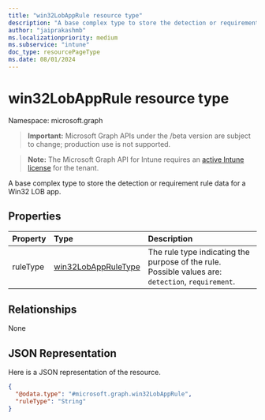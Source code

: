 ```yaml
---
title: "win32LobAppRule resource type"
description: "A base complex type to store the detection or requirement rule data for a Win32 LOB app."
author: "jaiprakashmb"
ms.localizationpriority: medium
ms.subservice: "intune"
doc_type: resourcePageType
ms.date: 08/01/2024
---
```


# win32LobAppRule resource type

Namespace: microsoft.graph

> **Important:** Microsoft Graph APIs under the /beta version are subject to change; production use is not supported.

> **Note:** The Microsoft Graph API for Intune requires an [active Intune license](https://go.microsoft.com/fwlink/?linkid=839381) for the tenant.

A base complex type to store the detection or requirement rule data for a Win32 LOB app.

## Properties
|Property|Type|Description|
|:---|:---|:---|
|ruleType|[win32LobAppRuleType](../resources/intune-apps-win32lobappruletype.md)|The rule type indicating the purpose of the rule. Possible values are: `detection`, `requirement`.|

## Relationships
None

## JSON Representation
Here is a JSON representation of the resource.
<!-- {
  "blockType": "resource",
  "@odata.type": "microsoft.graph.win32LobAppRule"
}
-->
``` json
{
  "@odata.type": "#microsoft.graph.win32LobAppRule",
  "ruleType": "String"
}
```
